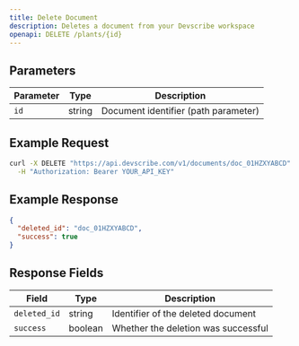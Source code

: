 ```yaml
---
title: Delete Document 
description: Deletes a document from your Devscribe workspace
openapi: DELETE /plants/{id}
---
```


## Parameters

| Parameter | Type | Description |
|-----------|------|-------------|
| `id` | string | Document identifier (path parameter) |

## Example Request

```bash
curl -X DELETE "https://api.devscribe.com/v1/documents/doc_01HZXYABCD" \
  -H "Authorization: Bearer YOUR_API_KEY"
```

## Example Response

```json
{
  "deleted_id": "doc_01HZXYABCD",
  "success": true
}
```

## Response Fields

| Field | Type | Description |
|-------|------|-------------|
| `deleted_id` | string | Identifier of the deleted document |
| `success` | boolean | Whether the deletion was successful | 